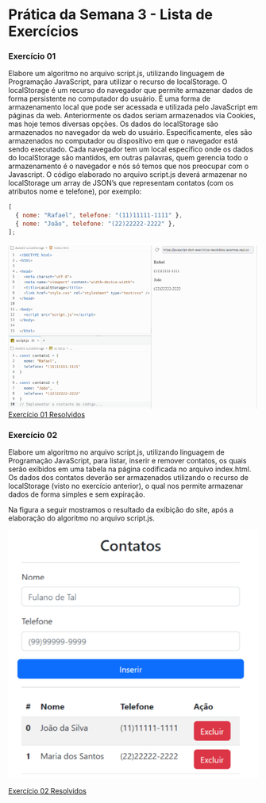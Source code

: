 # Prática da Semana 3 - Lista de Exercícios

### Exercício 01

Elabore um algoritmo no arquivo script.js, utilizando linguagem de Programação
JavaScript, para utilizar o recurso de localStorage.
O localStorage é um recurso do navegador que permite armazenar dados de forma
persistente no computador do usuário. É uma forma de armazenamento local que pode ser
acessada e utilizada pelo JavaScript em páginas da web. Anteriormente os dados seriam
armazenados via Cookies, mas hoje temos diversas opções.
Os dados do localStorage são armazenados no navegador da web do usuário.
Especificamente, eles são armazenados no computador ou dispositivo em que o navegador
está sendo executado. Cada navegador tem um local específico onde os dados do
localStorage são mantidos, em outras palavras, quem gerencia todo o armazenamento é o
navegador e nós só temos que nos preocupar com o Javascript.
O código elaborado no arquivo script.js deverá armazenar no localStorage um array de
JSON’s que representam contatos (com os atributos nome e telefone), por exemplo:

```js
[
  { nome: "Rafael", telefone: "(11)11111-1111" },
  { nome: "João", telefone: "(22)22222-2222" },
];
```

![codigo-da-pratica](/img/006.png)
[Exercício 01 Resolvidos](/Exercicios/DOM/Semana-03/Exercicios/ex-001/)

### Exercício 02

Elabore um algoritmo no arquivo script.js, utilizando linguagem de Programação
JavaScript, para listar, inserir e remover contatos, os quais serão exibidos em uma tabela
na página codificada no arquivo index.html.
Os dados dos contatos deverão ser armazenados utilizando o recurso de localStorage (visto
no exercício anterior), o qual nos permite armazenar dados de forma simples e sem
expiração.

Na figura a seguir mostramos o resultado da exibição do site, após a elaboração do
algoritmo no arquivo script.js.

![codigo-da-pratica](/img/007.png)

[Exercício 02 Resolvidos](/Exercicios/DOM/Semana-03/Exercicios/ex-002/)
